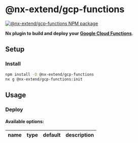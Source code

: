 # @nx-extend/gcp-functions

<a href="https://www.npmjs.com/package/@nx-extend/gcp-functions" rel="nofollow">
  <img src="https://badgen.net/npm/v/@nx-extend/gcp-functions" alt="@nx-extend/gcp-functions NPM package">
</a>

**Nx plugin to build and deploy your [Google Cloud Functions](https://cloud.google.com/functions)**.

## Setup

### Install

```sh
npm install -D @nx-extend/gcp-functions
nx g @nx-extend/gcp-functions:init
```

## Usage

### Deploy

#### Available options:

| name         | type     | default | description                                          |
| ------------ | -------- | ------- | ---------------------------------------------------- |
